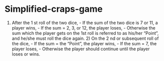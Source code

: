 # Simplified-craps-game
1) After the 1 st roll of the two dice, - If the sum of the two dice is 7 or 11, a player wins, - If the sum = 2, 3, or 12, the player loses, - Otherwise the sum which the player gets on the 1st roll is referred to as his/her “Point”, and he/she must roll the dice again. 2) On the 2 nd or subsequent roll of the dice, - If the sum = the “Point”, the player wins, - If the sum = 7, the player loses, - Otherwise the player should continue until the player loses or wins.
